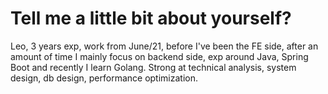 # Tell me a little bit about yourself?
Leo, 3 years exp, work from June/21, before I've been the FE side, after an amount of time I mainly focus on backend side, exp around Java, Spring Boot and recently I learn Golang. Strong at technical analysis, system design, db design, performance optimization.

